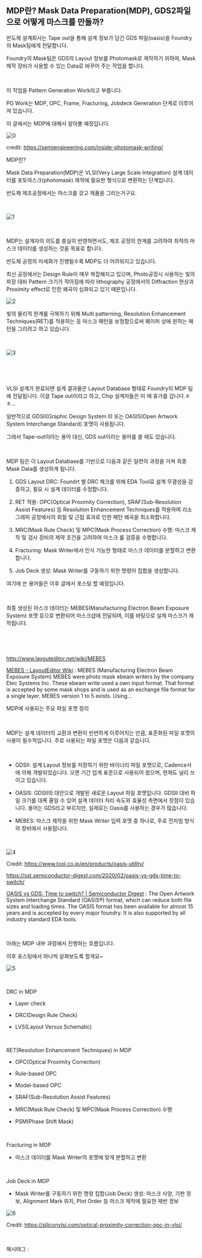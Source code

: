 ## MDP란? Mask Data Preparation(MDP), GDS2파일으로 어떻게 마스크를 만들까?

반도체 설계회사는 Tape out을 통해 설계 정보가 담긴 GDS 파일(oasis)을 Foundry의 Mask팀에게 전달합니다.

Foundry의 Mask팀은 GDS의 Layout 정보를 Photomask로 제작하기 위하여, Mask 제작 장비가 사용할 수 있는 Data로 바꾸어 주는 작업을 합니다.

​

이 작업을 Pattern Generation Work라고 부릅니다.

PG Work는 MDP, OPC, Frame, Fracturing, Jobdeck Generation 단계로 이루어져 있습니다.

이 글에서는 MDP에 대해서 알아볼 예정입니다.

![0](/asset/img/223422818497/0.png)

credit: https://semiengineering.com/inside-photomask-writing/​

MDP란?

Mask Data Preparation(MDP)은 VLSI(Very Large Scale Integration) 설계 데이터를 포토마스크(photomask) 제작에 필요한 형식으로 변환하는 단계입니다.

반도체 제조공정에서는 마스크를 갖고 제품을 그리는거구요.

​

![1](/asset/img/223422818497/1.png)

​

MDP는 설계자의 의도를 충실히 반영하면서도, 제조 공정의 한계를 고려하여 최적의 마스크 데이터를 생성하는 것을 목표로 합니다.

반도체 공정의 미세화가 진행될수록 MDP도 더 어려워지고 있습니다.

최신 공정에서는 Design Rule이 매우 복잡해지고 있으며, Photo공정시 사용하는 빛의 파장 대비 Pattern 크기가 작아짐에 따라 lithography 공정에서의 Diffraction 현상과 Proximity effect로 인한 왜곡이 심화되고 있기 때문입니다.

![2](/asset/img/223422818497/2.png)

빛의 물리적 한계를 극복하기 위해 Multi patterning, Resolution Enhancement Techniques(RET)를 적용하는 등 마스크 패턴을 보정함으로써 웨이퍼 상에 원하는 패턴을 그리려고 하고 있습니다.

​

![3](/asset/img/223422818497/3.png)

​

​

VLSI 설계가 완료되면 설계 결과물은 Layout Database 형태로 Foundry의 MDP 팀에 전달됩니다. 이걸 Tape out이라고 하고, Chip 설계자들은 이 때 휴가를 갑니다.ㅎㅎ...

일반적으로 GDSII(Graphic Design System II) 또는 OASIS(Open Artwork System Interchange Standard) 포맷이 사용됩니다.

그래서 Tape-out이라는 용어 대신, GDS out이라는 용어를 쓸 때도 있습니다.

​

MDP 팀은 이 Layout Database를 기반으로 다음과 같은 일련의 과정을 거쳐 최종 Mask Data를 생성하게 됩니다.

1. GDS Layout DRC: Foundrt 별 DRC 체크를 위해 EDA Tool로  설계 무결성을 검증하고, 필요 시 설계 데이터를 수정합니다. 

2. RET 적용: OPC(Optical Proximity Correction), SRAF(Sub-Resolution Assist Features) 등 Resolution Enhancement Techniques를 적용하여 리소그래피 공정에서의 회절 및 근접 효과로 인한 패턴 왜곡을 최소화합니다.  

3. MRC(Mask Rule Check) 및 MPC(Mask Process Correction) 수행: 마스크 제작 및 검사 장비의 제약 조건을 고려하여 마스크 룰 검증을 수행합니다.

4. Fracturing: Mask Writer에서 인식 가능한 형태로 마스크 데이터를 분할하고 변환합니다. 

5. Job Deck 생성: Mask Writer를 구동하기 위한 명령어 집합을 생성합니다.

여기에 쓴 용어들은 이후 글에서 포스팅 할 예정입니다.

​

최종 생성된 마스크 데이터는 MEBES(Manufacturing Electron Beam Exposure System) 포맷 등으로 변환되어 마스크샵에 전달되며, 이를 바탕으로 실제 마스크가 제작됩니다.

​

​

http://www.layouteditor.net/wiki/MEBES

[MEBES - LayoutEditor Wiki](http://www.layouteditor.net/wiki/MEBES) : MEBES (Manufacturing Electron Beam Exposure System) MEBES were photo mask ebeam writers by the company Etec Systems Inc. These ebeam write used a own input format. That format is accepted by some mask shops and is used as an exchange file format for a single layer. MEBES version 1 to 5 exists. Using...

MDP에 사용되는 주요 파일 포맷 정리

​

MDP는 설계 데이터의 교환과 변환이 빈번하게 이루어지는 만큼, 표준화된 파일 포맷의 사용이 필수적입니다. 주로 사용되는 파일 포맷은 다음과 같습니다.

​

- GDSII: 설계 Layout 정보를 저장하기 위한 바이너리 파일 포맷으로, Cadence사에 의해 개발되었습니다. 오랜 기간 업계 표준으로 사용되어 왔으며, 현재도 널리 쓰이고 있습니다. 

- OASIS: GDSII의 대안으로 개발된 새로운 Layout 파일 포맷입니다. GDSII 대비 파일 크기를 대폭 줄일 수 있어 설계 데이터 처리 속도와 효율성 측면에서 장점이 있습니다. 용어는 GDS라고 부르지만, 실제로는 Oasis를 사용하는 경우가 많습니다.

- MEBES: 마스크 제작을 위한 Mask Writer 입력 포맷 중 하나로, 주로 전자빔 방식의 장비에서 사용됩니다.

​

![4](/asset/img/223422818497/4.png)

Credit: https://www.tool.co.jp/en/products/oasis-utility/​

https://sst.semiconductor-digest.com/2020/02/oasis-vs-gds-time-to-switch/

[OASIS vs GDS: Time to switch? | Semiconductor Digest](https://sst.semiconductor-digest.com/2020/02/oasis-vs-gds-time-to-switch/) : The Open Artwork System Interchange Standard (OASIS®) format, which can reduce both file sizes and loading times. The OASIS format has been available for almost 15 years and is accepted by every major foundry. It is also supported by all industry standard EDA tools.

​

아래는 MDP 내부 과정에서 진행하는 흐름입니다.

이후 포스팅에서 하나씩 살펴보도록 할게요~

![5](/asset/img/223422818497/5.png)

​

DRC in MDP

- Layer check

- DRC(Design Rule Check)

- LVS(Layout Versus Schematic)

​

RET(Resolution Enhancement Techniques) in MDP

- OPC(Optical Proximity Correction)

- Rule-based OPC

- Model-based OPC

- SRAF(Sub-Resolution Assist Features)

- MRC(Mask Rule Check) 및 MPC(Mask Process Correction) 수행

- PSM(Phase Shift Mask) 

​

Fracturing in MDP

- 마스크 데이터를 Mask Writer의 포맷에 맞게 분할하고 변환

​

Job Deck in MDP 

- Mask Writer를 구동하기 위한 명령 집합(Job Deck) 생성: 마스크 사양, 기판 정보, Alignment Mark 위치, Plot Order 등 마스크 제작에 필요한 제반 정보

![6](/asset/img/223422818497/6.png)

Credit:  https://siliconvlsi.com/optical-proximity-correction-opc-in-vlsi/​

​

 해시태그 : 